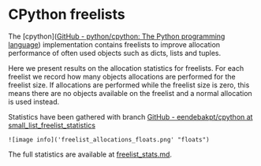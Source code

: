 # CPython freelists

The [cpython]([GitHub - python/cpython: The Python programming language](https://github.com/python/cpython/)) implementation contains freelists to improve allocation performance of often used objects such as dicts, lists and tuples.

Here we present results on the allocation statistics for freelists. For each freelist we record how many objects allocations are performed for the freelist size. If allocations are performed while the freelist size is zero, this means there are no objects available on the freelist and a normal allocation is used instead.

Statistics have been gathered with branch [GitHub - eendebakpt/cpython at small_list_freelist_statistics](https://github.com/eendebakpt/cpython/tree/small_list_freelist_statistics)



```
![image info]('freelist_allocations_floats.png' "floats")
```

The full statistics are available at [freelist_stats.md](freelist_stats.md).


